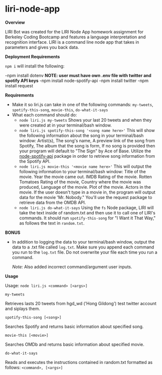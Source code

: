 # liri-node-app

**Overview**

LIRI Bot was created for the LIRI Node App homework assignment for Berkeley Coding Bootcamp and features a language interpretation and recognition interface. LIRI is a command line node app that takes in parameters and gives you back data.

**Deployment Requirements**

`npm i` will install the following:

-npm install dotenv
    **NOTE: user must have own .env file with twitter and spotify API keys**
-npm install node-spotify-api
-npm install twitter
-npm install request



**Requirements**

- Make it so liri.js can take in one of the following commands: `my-tweets`, `spotify-this-song`, `movie-this`, `do-what-it-says`
- What each command should do:
    - `node liri.js my-tweets` Shows your last 20 tweets and when they were created at in your terminal/bash window.
    -  `node liri.js spotify-this-song '<song name here>'` This will show the following information about the song in your terminal/bash window: Artist(s), The song's name, A          preview link of the song from Spotify, The album that the song is form, If no song is provided then your program will default to "The Sign" by Ace of Base. Utilize the         [node-spotify-api](https://www.npmjs.com/package/node-spotify-api) package in order to retrieve song information from the Spotify API.
    - `node liri.js movie-this '<movie name here>'` This will output the following information to your terminal/bash window: Title of the movie. Year the movie came out. IMDB          Rating of the movie. Rotten Tomatoes Rating of the movie, Country where the movie was produced, Language of the movie. Plot of the movie. Actors in the movie. If the user      doesn't type in a movie in, the program will output data for the movie 'Mr. Nobody." You'll use the request package to retrieve data from the OMDB API.
    - `node liri.js do-what-it-says` Using the `fs` Node package, LIRI will take the text inside of random.txt and then use it to call one of LIRI's commands. It should run `spotify-this-song` for "I Want it That Way," as follows the text in `random.txt`.

**BONUS**

- In addition to logging the data to your terminal/bash window, output the data to a .txt file called `log.txt`. Make sure you append each command you run to the `log.txt` file.       Do not overwrite your file each time you run a command.

    *Note:* Also added incorrect command/argument user inputs. 


**Usage**

Usage: `node liri.js <command> [<args>]`

`my-tweets`

Retrieves lasts 20 tweets from hgd_wd ('Hong Gildong') test twitter account and siplays them.

`spotify-this-song [<song>]`

Searches Spotify and returns basic information about specified song.

`movie-this [<movie>]`

Searches OMDb and returns basic information about specified movie.

`do-what-it-says`

Reads and executes the instructions contained in random.txt formatted as follows: `<command>, [<args>]`  